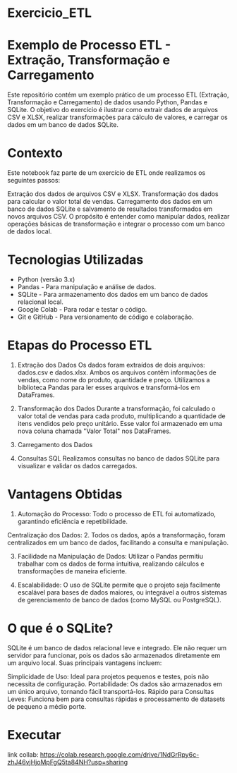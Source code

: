 # Exercicio_ETL
# Exemplo de Processo ETL - Extração, Transformação e Carregamento

Este repositório contém um exemplo prático de um processo ETL (Extração, Transformação e Carregamento) de dados usando Python, Pandas e SQLite. O objetivo do exercício é ilustrar como extrair dados de arquivos CSV e XLSX, realizar transformações para cálculo de valores, e carregar os dados em um banco de dados SQLite.

# Contexto
Este notebook faz parte de um exercício de ETL onde realizamos os seguintes passos:

Extração dos dados de arquivos CSV e XLSX.
Transformação dos dados para calcular o valor total de vendas.
Carregamento dos dados em um banco de dados SQLite e salvamento de resultados transformados em novos arquivos CSV.
O propósito é entender como manipular dados, realizar operações básicas de transformação e integrar o processo com um banco de dados local.

# Tecnologias Utilizadas
- Python (versão 3.x)
- Pandas - Para manipulação e análise de dados.
- SQLite - Para armazenamento dos dados em um banco de dados relacional local.
- Google Colab - Para rodar e testar o código.
- Git e GitHub - Para versionamento de código e colaboração.
  
# Etapas do Processo ETL
1. Extração dos Dados
Os dados foram extraídos de dois arquivos: dados.csv e dados.xlsx. Ambos os arquivos contêm informações de vendas, como nome do produto, quantidade e preço. Utilizamos a biblioteca Pandas para ler esses arquivos e transformá-los em DataFrames.

2. Transformação dos Dados
Durante a transformação, foi calculado o valor total de vendas para cada produto, multiplicando a quantidade de itens vendidos pelo preço unitário. Esse valor foi armazenado em uma nova coluna chamada "Valor Total" nos DataFrames.

3. Carregamento dos Dados

4. Consultas SQL
Realizamos consultas no banco de dados SQLite para visualizar e validar os dados carregados.

# Vantagens Obtidas
1. Automação do Processo:
Todo o processo de ETL foi automatizado, garantindo eficiência e repetibilidade.

Centralização dos Dados:
2. Todos os dados, após a transformação, foram centralizados em um banco de dados, facilitando a consulta e manipulação.

3. Facilidade na Manipulação de Dados:
Utilizar o Pandas permitiu trabalhar com os dados de forma intuitiva, realizando cálculos e transformações de maneira eficiente.

4. Escalabilidade:
O uso de SQLite permite que o projeto seja facilmente escalável para bases de dados maiores, ou integrável a outros sistemas de gerenciamento de banco de dados (como MySQL ou PostgreSQL).

# O que é o SQLite?
SQLite é um banco de dados relacional leve e integrado. Ele não requer um servidor para funcionar, pois os dados são armazenados diretamente em um arquivo local. Suas principais vantagens incluem:

Simplicidade de Uso: Ideal para projetos pequenos e testes, pois não necessita de configuração.
Portabilidade: Os dados são armazenados em um único arquivo, tornando fácil transportá-los.
Rápido para Consultas Leves: Funciona bem para consultas rápidas e processamento de datasets de pequeno a médio porte.

# Executar 
link collab: https://colab.research.google.com/drive/1NdGrRpy6c-zhJ46vjHjoMpFgQ5ta84NH?usp=sharing
